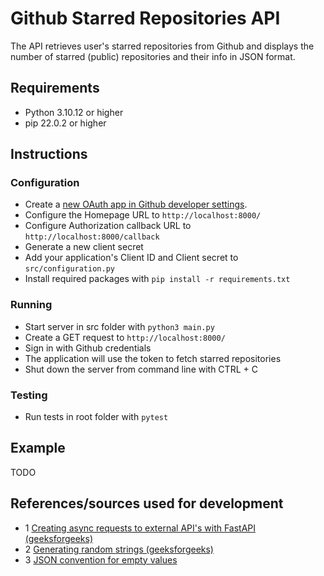 # Github Starred Repositories API

The API retrieves user's starred repositories from Github and displays the number of starred (public) repositories and their info in JSON format.

## Requirements
- Python 3.10.12 or higher
- pip 22.0.2 or higher

## Instructions

### Configuration
- Create a [new OAuth app in Github developer settings](https://docs.github.com/en/apps/oauth-apps/building-oauth-apps/creating-an-oauth-app).
- Configure the Homepage URL to ```http://localhost:8000/```
- Configure Authorization callback URL to ```http://localhost:8000/callback```
- Generate a new client secret
- Add your application's Client ID and Client secret to ```src/configuration.py```
- Install required packages with ```pip install -r requirements.txt```

### Running
- Start server in src folder with ```python3 main.py```
- Create a GET request to ```http://localhost:8000/```
- Sign in with Github credentials
- The application will use the token to fetch starred repositories
- Shut down the server from command line with CTRL + C

### Testing
- Run tests in root folder with ```pytest```

## Example
TODO

## References/sources used for development

- 1 [Creating async requests to external API's with FastAPI (geeksforgeeks)](https://www.geeksforgeeks.org/making-http-requests-from-a-fastapi-application-to-an-external-api/)
- 2 [Generating random strings (geeksforgeeks)](https://www.geeksforgeeks.org/python-generate-random-string-of-given-length/)
- 3 [JSON convention for empty values](https://stackoverflow.com/questions/9619852/what-is-the-convention-in-json-for-empty-vs-null)